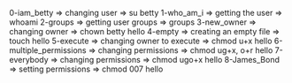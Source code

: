 0-iam_betty => changing user => su betty
1-who_am_i => getting the user => whoami
2-groups => getting user groups => groups
3-new_owner => changing owner => chown betty hello
4-empty => creating an empty file => touch hello
5-execute => changing owner to execute => chmod u+x hello
6-multiple_permissions => changing permissions => chmod ug+x, o+r hello
7-everybody => changing permissions => chmod ugo+x hello
8-James_Bond => setting permissions => chmod 007 hello
